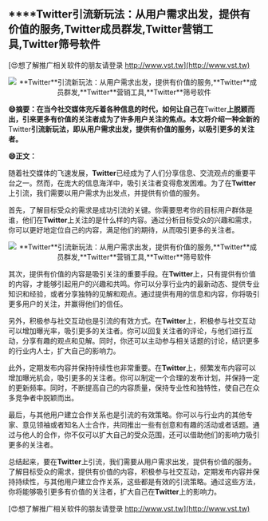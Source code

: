 ## ****Twitter**引流新玩法：从用户需求出发，提供有价值的服务,**Twitter**成员群发,**Twitter**营销工具,**Twitter**筛号软件**

[😍想了解推广相关软件的朋友请登录 http://www.vst.tw](http://www.vst.tw)

 <center><img src="https://vst.tw/MP4/tuiguang/png/5.png" alt="**Twitter**引流新玩法：从用户需求出发，提供有价值的服务,**Twitter**成员群发,**Twitter**营销工具,**Twitter**筛号软件"></center>

**😄摘要：在当今社交媒体充斥着各种信息的时代，如何让自己在**Twitter**上脱颖而出，引来更多有价值的关注者成为了许多用户关注的焦点。本文将介绍一种全新的**Twitter**引流新玩法，即从用户需求出发，提供有价值的服务，以吸引更多的关注者。**

**😄正文：**

随着社交媒体的飞速发展，**Twitter**已经成为了人们分享信息、交流观点的重要平台之一。然而，在庞大的信息海洋中，吸引关注者变得愈发困难。为了在**Twitter**上引流，我们需要以用户需求为出发点，并提供有价值的服务。

首先，了解目标受众的需求是成功引流的关键。你需要思考你的目标用户群体是谁，他们在**Twitter**上关注的是什么样的内容。通过分析目标受众的兴趣和需求，你可以更好地定位自己的内容，满足他们的期待，从而吸引更多的关注者。

 <center><img src="https://vst.tw/MP4/tuiguang/png/8.png" alt="**Twitter**引流新玩法：从用户需求出发，提供有价值的服务,**Twitter**成员群发,**Twitter**营销工具,**Twitter**筛号软件"></center>

其次，提供有价值的内容是吸引关注的重要手段。在**Twitter**上，只有提供有价值的内容，才能够引起用户的兴趣和共鸣。你可以分享行业内的最新动态、提供专业知识和经验，或者分享独特的见解和观点。通过提供有用的信息和内容，你将吸引更多用户的关注，并赢得他们的信任。

另外，积极参与社交互动也是引流的有效方式。在**Twitter**上，积极参与社交互动可以增加曝光率，吸引更多的关注者。你可以回复关注者的评论，与他们进行互动，分享有趣的观点和见解。同时，你还可以主动参与相关话题的讨论，结识更多的行业内人士，扩大自己的影响力。

此外，定期发布内容并保持持续性也非常重要。在**Twitter**上，频繁发布内容可以增加曝光机会，吸引更多的关注者。你可以制定一个合理的发布计划，并保持一定的更新频率。同时，不断提高自己的内容质量，保持专业性和独特性，使自己在众多竞争者中脱颖而出。

最后，与其他用户建立合作关系也是引流的有效策略。你可以与行业内的其他专家、意见领袖或者知名人士合作，共同推出一些有创意和有趣的活动或者话题。通过与他人的合作，你不仅可以扩大自己的受众范围，还可以借助他们的影响力吸引更多的关注者。

总结起来，要在**Twitter**上引流，我们需要从用户需求出发，提供有价值的服务。了解目标受众的需求，提供有价值的内容，积极参与社交互动，定期发布内容并保持持续性，与其他用户建立合作关系，这些都是有效的引流策略。通过这些方法，你将能够吸引更多有价值的关注者，扩大自己在**Twitter**上的影响力。

[😍想了解推广相关软件的朋友请登录 http://www.vst.tw](http://www.vst.tw)



